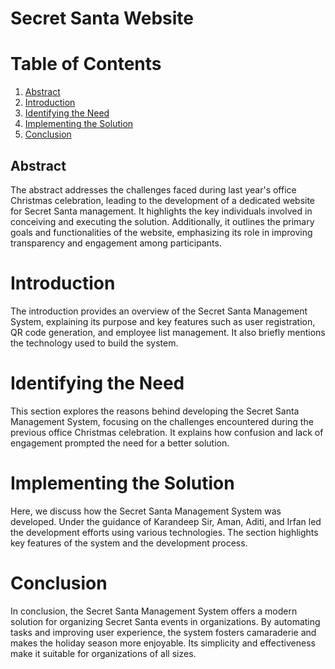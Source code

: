 # Secret Santa Website
# Table of Contents

1. [Abstract](#abstract)
2. [Introduction](#introduction)
3. [Identifying the Need](#identifying-the-need)
4. [Implementing the Solution](#implementing-the-solution)
5. [Conclusion](#conclusion)


## Abstract

The abstract addresses the challenges faced during last year's office Christmas celebration, leading to the development of a dedicated website for Secret Santa management. It highlights the key individuals involved in conceiving and executing the solution. Additionally, it outlines the primary goals and functionalities of the website, emphasizing its role in improving transparency and engagement among participants.


# Introduction

The introduction provides an overview of the Secret Santa Management System, explaining its purpose and key features such as user registration, QR code generation, and employee list management. It also briefly mentions the technology used to build the system.

# Identifying the Need

This section explores the reasons behind developing the Secret Santa Management System, focusing on the challenges encountered during the previous office Christmas celebration. It explains how confusion and lack of engagement prompted the need for a better solution.

# Implementing the Solution

Here, we discuss how the Secret Santa Management System was developed. Under the guidance of Karandeep Sir, Aman, Aditi, and Irfan led the development efforts using various technologies. The section highlights key features of the system and the development process.

# Conclusion

In conclusion, the Secret Santa Management System offers a modern solution for organizing Secret Santa events in organizations. By automating tasks and improving user experience, the system fosters camaraderie and makes the holiday season more enjoyable. Its simplicity and effectiveness make it suitable for organizations of all sizes.





